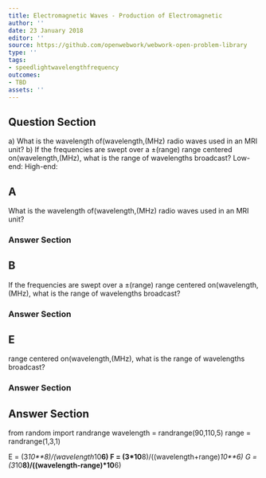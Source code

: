 ```yaml
---
title: Electromagnetic Waves - Production of Electromagnetic
author: ''
date: 23 January 2018
editor: ''
source: https://github.com/openwebwork/webwork-open-problem-library
type: ''
tags:
- speedlightwavelengthfrequency
outcomes:
- TBD
assets: ''
---
```


## Question Section 

a) What is the wavelength of(wavelength,(MHz) radio waves used in an MRI unit?
b) If the frequencies are swept over a ±(range) range centered on(wavelength,(MHz), what is the range of wavelengths broadcast?
Low-end:
High-end:
## A
What is the wavelength of(wavelength,(MHz) radio waves used in an MRI unit?
### Answer Section
## B
If the frequencies are swept over a ±(range) range centered on(wavelength,(MHz), what is the range of wavelengths broadcast?
### Answer Section
## E
range centered on(wavelength,(MHz), what is the range of wavelengths broadcast?
### Answer Section


## Answer Section

from random import randrange
wavelength = randrange(90,110,5)
range = randrange(1,3,1)

E = (3*10**8)/(wavelength*10**6)
F = (3*10**8)/((wavelength+range)*10**6)
G = (3*10**8)/((wavelength-range)*10**6)
